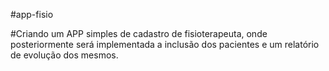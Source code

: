 #app-fisio

#Criando um APP simples de cadastro de fisioterapeuta, onde posteriormente será implementada a inclusão dos pacientes e um relatório de evolução dos mesmos.